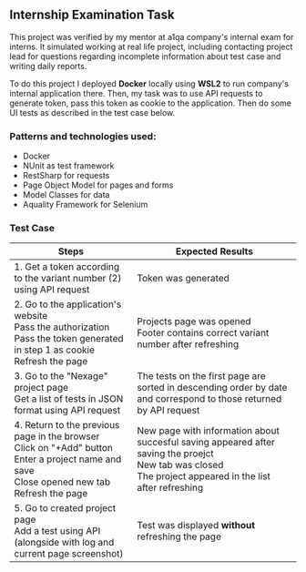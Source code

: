 ## Internship Examination Task

This project was verified by my mentor at a1qa company's internal exam for interns. It simulated working at real life project, including contacting project lead for questions regarding incomplete information about test case and writing daily reports.

To do this project I deployed **Docker** locally using **WSL2** to run company's internal application there. Then, my task was to use API requests to generate token, pass this token as cookie to the application. Then do some UI tests as described in the test case below.

### Patterns and technologies used:
* Docker
* NUnit as test framework
* RestSharp for requests
* Page Object Model for pages and forms
* Model Classes for data
* Aquality Framework for Selenium

### Test Case
| Steps  | Expected Results |
| ------------- | ------------- |
| 1. Get a token according to the variant number (2) using API request  | Token was generated |
| 2. Go to the application's website<br>Pass the authorization<br>Pass the token generated in step 1 as cookie<br>Refresh the page | Projects page was opened<br>Footer contains correct variant number after refreshing |
| 3. Go to the "Nexage" project page<br>Get a list of tests in JSON format using API request | The tests on the first page are sorted in descending order by date and correspond to those returned by API request |
| 4. Return to the previous page in the browser<br>Click on "+Add" button<br>Enter a project name and save<br>Close opened new tab<br>Refresh the page | New page with information about succesful saving appeared after saving the proejct<br>New tab was closed<br>The project appeared in the list after refreshing |
| 5. Go to created project page<br>Add a test using API (alongside with log and current page screenshot) | Test was displayed **without** refreshing the page |

